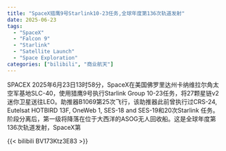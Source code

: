 ```yaml
---
title: "SpaceX猎鹰9号Starlink10-23任务,全球年度第136次轨道发射"
date: 2025-06-23
tags:
  - "SpaceX"
  - "Falcon 9"
  - "Starlink"
  - "Satellite Launch"
  - "Space Exploration"
categories: ["bilibili", "商业航天"]
---
```


SPACEX
2025年6月23日13时58分，SpaceX在美国佛罗里达州卡纳维拉尔角太空军基地SLC-40，使用猎鹰9号执行Starlink Group 10-23任务，将27颗星链v2迷你卫星送往LEO。助推器B1069第25次飞行，该助推器此前曾执行过CRS-24, Eutelsat HOTBIRD 13F, OneWeb 1, SES-18 and SES-19和20次Starlink 任务。阶段分离后，第一级将降落在位于大西洋的ASOG无人回收船。这是全球年度第136次轨道发射，SpaceX第

{{< bilibili BV173Ktz3E83 >}}